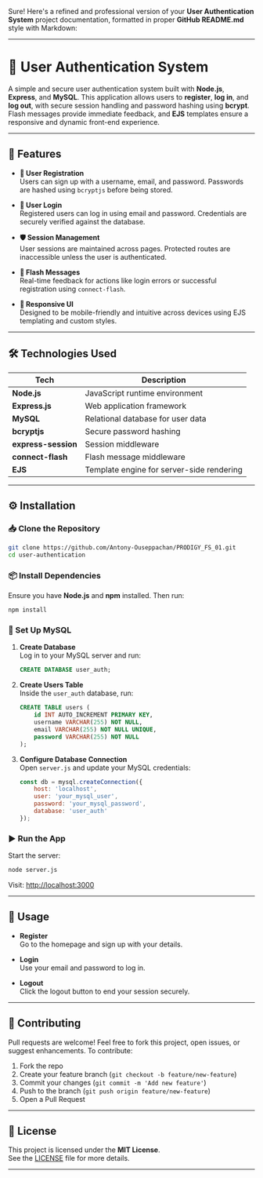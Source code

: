 Sure! Here's a refined and professional version of your **User Authentication System** project documentation, formatted in proper **GitHub README.md** style with Markdown:

---

# 🔐 User Authentication System

A simple and secure user authentication system built with **Node.js**, **Express**, and **MySQL**. This application allows users to **register**, **log in**, and **log out**, with secure session handling and password hashing using **bcrypt**. Flash messages provide immediate feedback, and **EJS** templates ensure a responsive and dynamic front-end experience.

---

## 🚀 Features

- **📝 User Registration**  
  Users can sign up with a username, email, and password. Passwords are hashed using `bcryptjs` before being stored.

- **🔐 User Login**  
  Registered users can log in using email and password. Credentials are securely verified against the database.

- **🛡️ Session Management**  
  User sessions are maintained across pages. Protected routes are inaccessible unless the user is authenticated.

- **💬 Flash Messages**  
  Real-time feedback for actions like login errors or successful registration using `connect-flash`.

- **📱 Responsive UI**  
  Designed to be mobile-friendly and intuitive across devices using EJS templating and custom styles.

---

## 🛠️ Technologies Used

| Tech | Description |
|------|-------------|
| **Node.js** | JavaScript runtime environment |
| **Express.js** | Web application framework |
| **MySQL** | Relational database for user data |
| **bcryptjs** | Secure password hashing |
| **express-session** | Session middleware |
| **connect-flash** | Flash message middleware |
| **EJS** | Template engine for server-side rendering |

---

## ⚙️ Installation

### 📥 Clone the Repository
```bash
git clone https://github.com/Antony-Ouseppachan/PRODIGY_FS_01.git
cd user-authentication
```

### 📦 Install Dependencies
Ensure you have **Node.js** and **npm** installed. Then run:

```bash
npm install
```

### 🧩 Set Up MySQL

1. **Create Database**  
   Log in to your MySQL server and run:
   ```sql
   CREATE DATABASE user_auth;
   ```

2. **Create Users Table**  
   Inside the `user_auth` database, run:
   ```sql
   CREATE TABLE users (
       id INT AUTO_INCREMENT PRIMARY KEY,
       username VARCHAR(255) NOT NULL,
       email VARCHAR(255) NOT NULL UNIQUE,
       password VARCHAR(255) NOT NULL
   );
   ```

3. **Configure Database Connection**  
   Open `server.js` and update your MySQL credentials:
   ```js
   const db = mysql.createConnection({
       host: 'localhost',
       user: 'your_mysql_user',
       password: 'your_mysql_password',
       database: 'user_auth'
   });
   ```

### ▶️ Run the App

Start the server:

```bash
node server.js
```

Visit: [http://localhost:3000](http://localhost:3000)

---

## 🧪 Usage

- **Register**  
  Go to the homepage and sign up with your details.

- **Login**  
  Use your email and password to log in.

- **Logout**  
  Click the logout button to end your session securely.

---

## 🤝 Contributing

Pull requests are welcome! Feel free to fork this project, open issues, or suggest enhancements. To contribute:

1. Fork the repo
2. Create your feature branch (`git checkout -b feature/new-feature`)
3. Commit your changes (`git commit -m 'Add new feature'`)
4. Push to the branch (`git push origin feature/new-feature`)
5. Open a Pull Request

---

## 📄 License

This project is licensed under the **MIT License**.  
See the [LICENSE](LICENSE) file for more details.

---
